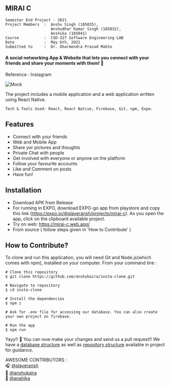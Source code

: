 ## MIRAI C

 ``` 
 Semester End Project - 2021      
 Project Members  :  Anshu Singh (185035),  
                     Anshudhar Kumar Singh (185032),   
                     Anshika (185041)   
 Course           :  CSD-327 Software Engineering LAB      
 Date             :  May 6th, 2021
 Submitted to     :  Dr. Dharmendra Prasad Mahto 
 ```
   
#### A social networking App & Website that lets you connect with your friends and share your moments with them! 💙
Reference : Instagram

![Mock](https://github.com/anshukaira/insta-clone/blob/dev/assets/D2.png)

The project includes a mobile application and a web application written using React Native.

`Tech & Tools Used: React, React Native, Firebase, Git, npm, Expo.`

## Features
 - Connect with your friends
 - Web and Mobile App
 - Share yor pictures and thoughts
 - Private Chat with people
 - Get involved with everyone or anyone on the platform
 - Follow your favourite accounts
 - Like and Comment on posts
 - Have fun!

## Installation
 - Download APK from Release
 - For running in EXPO, download EXPO-go app from playstore and copy this link (https://expo.io/@slayeransh/projects/mirai-c). As you open the app, click on the clipboard available project.
 - Try on web: https://mirai-c.web.app/
 - From source ( follow steps given in 'How to Contribute' )
 
 
## How to Contribute?
To clone and run this application, you will need Git and Node.js(which comes with npm), installed on your computer. 
From your command line :
``` 
# Clone this repository
$ git clone https://github.com/anshukaira/insta-clone.git

# Navigate to repository
$ cd insta-clone

# Install the dependencies
$ npm i

# Ask for .env file for accessing our database. You can also create your own project on firebase.

# Run the app
$ npm run

```
Yayy!! 🎉 You can now make your changes and send us a pull request!!
We have a [database structure](https://github.com/anshukaira/insta-clone/blob/dev/docs/DATABASE_STRUCTURE.json) as well as [repository structure](https://github.com/anshukaira/insta-clone/blob/dev/docs/DIR_STRUCTURE) available in project for guidance.

 
AWESOME CONTRIBUTORS :                
       🎧 [@slayeransh](https://github.com/SlayerAnsh)   
       💜 [@anshukaira](https://github.com/anshukaira)  
       🐏 [@anahika](https://github.com/anahika)
